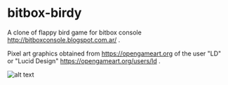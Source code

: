 # bitbox-birdy

A clone of flappy bird game for bitbox console http://bitboxconsole.blogspot.com.ar/ .

Pixel art graphics obtained from https://opengameart.org of the user "LD" or "Lucid Design" https://opengameart.org/users/ld .

![alt text](https://github.com/transistorretorcido/bitbox-birdy/tree/master/screenshots/birdy_flying.png)

